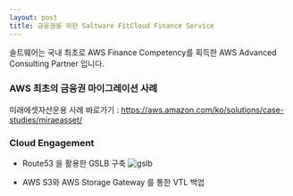 ```yaml
---
layout: post
title: 금융권을 위한 Saltware FitCloud Finance Service
---
```


솔트웨어는 국내 최초로 AWS Finance Competency를 획득한 AWS Advanced Consulting Partner 입니다.

### AWS 최초의 금융권 마이그레이션 사례
미래에셋자산운용 사례 바로가기 : https://aws.amazon.com/ko/solutions/case-studies/miraeasset/


### Cloud Engagement 
- Route53 을 활용한 GSLB 구축
![gslb](https://user-images.githubusercontent.com/29446742/28563273-64b2c25c-7160-11e7-8e91-8fc25217bf59.png)

- AWS S3와 AWS Storage Gateway 를 통한 VTL 백업
